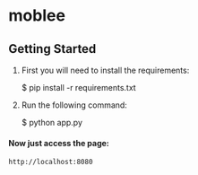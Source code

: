 # moblee

## Getting Started
1. First you will need to install the requirements:

    $ pip install -r requirements.txt

2. Run the following command:
  
    $ python app.py

#### Now just access the page:
    http://localhost:8080
